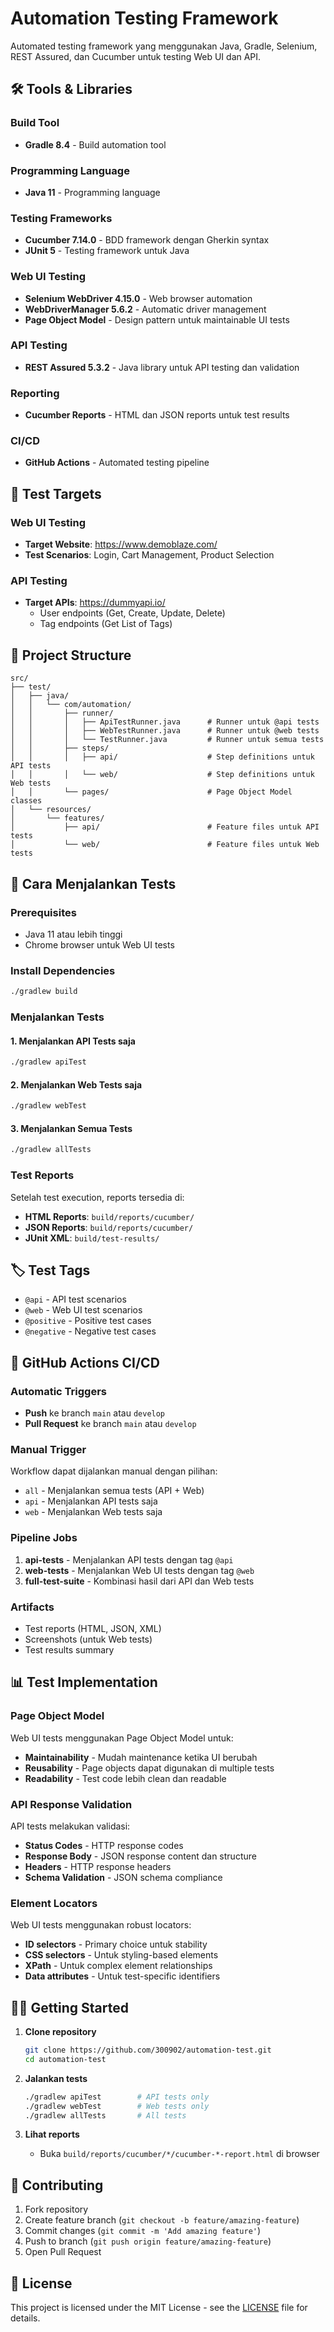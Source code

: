 # Automation Testing Framework

Automated testing framework yang menggunakan Java, Gradle, Selenium, REST Assured, dan Cucumber untuk testing Web UI dan API.

## 🛠️ Tools & Libraries

### Build Tool
- **Gradle 8.4** - Build automation tool

### Programming Language
- **Java 11** - Programming language

### Testing Frameworks
- **Cucumber 7.14.0** - BDD framework dengan Gherkin syntax
- **JUnit 5** - Testing framework untuk Java

### Web UI Testing
- **Selenium WebDriver 4.15.0** - Web browser automation
- **WebDriverManager 5.6.2** - Automatic driver management
- **Page Object Model** - Design pattern untuk maintainable UI tests

### API Testing
- **REST Assured 5.3.2** - Java library untuk API testing dan validation

### Reporting
- **Cucumber Reports** - HTML dan JSON reports untuk test results

### CI/CD
- **GitHub Actions** - Automated testing pipeline

## 🎯 Test Targets

### Web UI Testing
- **Target Website**: https://www.demoblaze.com/
- **Test Scenarios**: Login, Cart Management, Product Selection

### API Testing
- **Target APIs**: https://dummyapi.io/
  - User endpoints (Get, Create, Update, Delete)
  - Tag endpoints (Get List of Tags)

## 📁 Project Structure

```
src/
├── test/
│   ├── java/
│   │   └── com/automation/
│   │       ├── runner/
│   │       │   ├── ApiTestRunner.java      # Runner untuk @api tests
│   │       │   ├── WebTestRunner.java      # Runner untuk @web tests
│   │       │   └── TestRunner.java         # Runner untuk semua tests
│   │       ├── steps/
│   │       │   ├── api/                    # Step definitions untuk API tests
│   │       │   └── web/                    # Step definitions untuk Web tests
│   │       └── pages/                      # Page Object Model classes
│   └── resources/
│       └── features/
│           ├── api/                        # Feature files untuk API tests
│           └── web/                        # Feature files untuk Web tests
```

## 🚀 Cara Menjalankan Tests

### Prerequisites
- Java 11 atau lebih tinggi
- Chrome browser untuk Web UI tests

### Install Dependencies
```bash
./gradlew build
```

### Menjalankan Tests

#### 1. Menjalankan API Tests saja
```bash
./gradlew apiTest
```

#### 2. Menjalankan Web Tests saja
```bash
./gradlew webTest
```

#### 3. Menjalankan Semua Tests
```bash
./gradlew allTests
```

### Test Reports
Setelah test execution, reports tersedia di:
- **HTML Reports**: `build/reports/cucumber/`
- **JSON Reports**: `build/reports/cucumber/`
- **JUnit XML**: `build/test-results/`

## 🏷️ Test Tags

- `@api` - API test scenarios
- `@web` - Web UI test scenarios
- `@positive` - Positive test cases
- `@negative` - Negative test cases

## 🔄 GitHub Actions CI/CD

### Automatic Triggers
- **Push** ke branch `main` atau `develop`
- **Pull Request** ke branch `main` atau `develop`

### Manual Trigger
Workflow dapat dijalankan manual dengan pilihan:
- `all` - Menjalankan semua tests (API + Web)
- `api` - Menjalankan API tests saja
- `web` - Menjalankan Web tests saja

### Pipeline Jobs
1. **api-tests** - Menjalankan API tests dengan tag `@api`
2. **web-tests** - Menjalankan Web UI tests dengan tag `@web`
3. **full-test-suite** - Kombinasi hasil dari API dan Web tests

### Artifacts
- Test reports (HTML, JSON, XML)
- Screenshots (untuk Web tests)
- Test results summary

## 📊 Test Implementation

### Page Object Model
Web UI tests menggunakan Page Object Model untuk:
- **Maintainability** - Mudah maintenance ketika UI berubah
- **Reusability** - Page objects dapat digunakan di multiple tests
- **Readability** - Test code lebih clean dan readable

### API Response Validation
API tests melakukan validasi:
- **Status Codes** - HTTP response codes
- **Response Body** - JSON response content dan structure
- **Headers** - HTTP response headers
- **Schema Validation** - JSON schema compliance

### Element Locators
Web UI tests menggunakan robust locators:
- **ID selectors** - Primary choice untuk stability
- **CSS selectors** - Untuk styling-based elements
- **XPath** - Untuk complex element relationships
- **Data attributes** - Untuk test-specific identifiers

## 🏃‍♂️ Getting Started

1. **Clone repository**
   ```bash
   git clone https://github.com/300902/automation-test.git
   cd automation-test
   ```

2. **Jalankan tests**
   ```bash
   ./gradlew apiTest        # API tests only
   ./gradlew webTest        # Web tests only
   ./gradlew allTests       # All tests
   ```

3. **Lihat reports**
   - Buka `build/reports/cucumber/*/cucumber-*-report.html` di browser

## 🤝 Contributing

1. Fork repository
2. Create feature branch (`git checkout -b feature/amazing-feature`)
3. Commit changes (`git commit -m 'Add amazing feature'`)
4. Push to branch (`git push origin feature/amazing-feature`)
5. Open Pull Request

## 📄 License

This project is licensed under the MIT License - see the [LICENSE](LICENSE) file for details.
